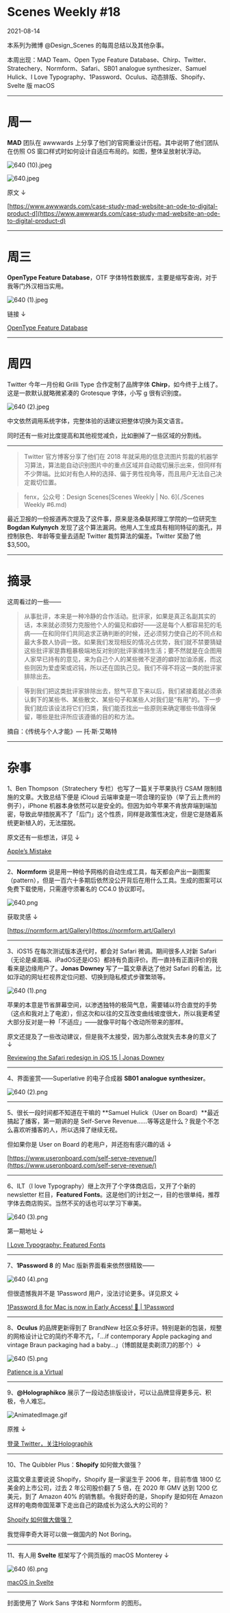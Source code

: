 # Scenes Weekly #18

2021-08-14

本系列为微博 @Design_Scenes 的每周总结以及其他杂事。

本周出现：MAD Team、Open Type Feature Database、Chirp、Twitter、Stratechery、Normform、Safari、SB01 analogue synthesizer、Samuel Hulick、I Love Typography、1Password、Oculus、动态排版、Shopify、Svelte 版 macOS

---

# **周一**

**MAD** 团队在 awwwards 上分享了他们的官网重设计历程。其中说明了他们团队在仿照 OS 窗口样式时如何设计自适应布局的。如图，整体呈放射状浮动。

![640 (10).jpeg](Scenes%20Weekly%20%2318.assets/640%20(10).jpeg)

![640.jpeg](Scenes%20Weekly%20%2318.assets/640.jpeg)

原文 ↓

[https://www.awwwards.com/case-study-mad-website-an-ode-to-digital-product-d](https://www.awwwards.com/case-study-mad-website-an-ode-to-digital-product-d)

---

# **周三**

**OpenType Feature Database**，OTF 字体特性数据库，主要是缩写查询，对于我等门外汉相当实用。

![640 (1).jpeg](Scenes%20Weekly%20%2318.assets/640%20(1).jpeg)

链接 ↓

[OpenType Feature Database](https://simoncozens.github.io/feature-tags/)

---

# **周四**

Twitter 今年一月份和 Grilli Type 合作定制了品牌字体 **Chirp**，如今终于上线了。这是一款默认就略微紧凑的 Grotesque 字体，小写 g 很有识别度。

![640 (2).jpeg](Scenes%20Weekly%20%2318.assets/640%20(2).jpeg)

中文依然调用系统字体，完整体验的话建议把整体切换为英文语言。

同时还有一些对比度提高和其他视觉减负，比如删掉了一些区域的分割线。

---

> Twitter 官方博客分享了他们在 2018 年就采用的信息流图片剪裁的机器学习算法，算法能自动识别图片中的重点区域并自动裁切展示出来，但同样有不少弊端。比如对有色人种的选择、偏于男性视角等，而且用户无法自己决定裁切位置。

> fenx，公众号：Design Scenes[Scenes Weekly | No. 6](./Scenes Weekly #6.md)

最近卫报的一份报道再次提及了这件事，原来是洛桑联邦理工学院的一位研究生 **Bogdan Kulynych** 发现了这个算法漏洞。他用人工生成具有相同特征的面孔，并控制肤色、年龄等变量去适配 Twitter 裁剪算法的偏差。Twitter 奖励了他 $3,500。

---

# **摘录**

这周看过的一些——

> 从事批评，本来是一种冷静的合作活动。批评家，如果是真正名副其实的话，本来就必须努力克服他个人的偏见和癖好——这是每个人都容易犯的毛病——在和同伴们共同追求正确判断的时候，还必须努力使自己的不同点和最大多数人协调一致。如果我们发现相反的情况占优势，我们就不禁要猜疑这些批评家是靠粗暴极端地反对别的批评家维持生活；要不然就是在企图用人家早已持有的意见，来为自己个人的某些微不足道的癖好加油添酱，而这些则因为爱虚荣或迟钝，所以还在固执己见。我们不得不将这一类的批评家排除出去。

> 等到我们把这类批评家排除出去，怒气平息下来以后，我们紧接着就必须承认剩下的某些书、某些散文、某些句子和某些人对我们是“有用”的。下一步我们就应该设法将它们归类，我们能否找出一些原则来确定哪些书值得保留，哪些是批评所应该遵循的目的和方法。

摘自：《传统与个人才能》— 托·斯·艾略特

---

# **杂事**

1、Ben Thompson（Stratechery 专栏）也写了一篇关于苹果执行 CSAM 限制措施的文章。大致总结下便是 iCloud 云端审查是一项合理的妥协（举了云上贵州的例子），iPhone 机器本身依然可以是安全的。但因为如今苹果不肯放弃端到端加密，导致此举措脱离不了「后门」这个性质，同样是政策性决定，但是它是随着系统更新植入的，无法摆脱。

原文还有一些想法，详见 ↓

[Apple’s Mistake](https://stratechery.com/2021/apples-mistake/)

---

2、**Normform** 说是用一种给予网格的自动生成工具，每天都会产出一副图案（pattern），但是一百六十多期后依然没公开背后在用什么工具。生成的图案可以免费下载使用，只需遵守须署名的 CC4.0 协议即可。

![640.png](Scenes%20Weekly%20%2318.assets/640.png)

获取灵感 ↓

[https://normform.art/Gallery](https://normform.art/Gallery)

---

3、iOS15 在每次测试版本迭代时，都会对 Safari 微调。期间很多人对新 Safari（无论是桌面端、iPadOS还是iOS）都持有负面评价。而一直持有正面评价的我看来是边缘用户了。**Jonas Downey** 写了一篇文章表达了他对 Safari 的看法，比如浮动的网址栏视界定位问题、切换到隐私模式步骤繁琐等。

![640 (1).png](Scenes%20Weekly%20%2318.assets/640%20(1).png)

苹果的本意是节省屏幕空间，以渗透独特的极简气息，需要辅以符合直觉的手势（这点和我对上了电波），但这次和以往的交互改变曲线坡度很大，所以我更希望大部分反对是一种「不适应」——就像平时每个改动所带来的那样。

原文还提及了一些改动建议，但是我不太接受，因为那么改就失去本身的意义了 ↓

[Reviewing the Safari redesign in iOS 15 | Jonas Downey](https://jonas.do/writing/2021-08-08-safari-redesign)

---

4、界面鉴赏——Superlative 的电子合成器 **SB01 analogue synthesizer**。

![640 (2).png](Scenes%20Weekly%20%2318.assets/640%20(2).png)

---

5、很长一段时间都不知道在干嘛的 **Samuel Hulick（User on Board）**最近搞起了播客，第一期讲的是 Self-Serve Revenue……等等这是什么？我是个不怎么喜欢听播客的人，所以选择了继续无视。

但如果你是 User on Board 的老用户，并还抱有感兴趣的话 ↓

[https://www.useronboard.com/self-serve-revenue/](https://www.useronboard.com/self-serve-revenue/)

---

6、ILT（I love Typography）继上次开了个字体商店后，又开了个新的 newsletter 栏目，**Featured Fonts**。这是他们的计划之一，目的也很单纯，推荐字体去商店购买。当然不买的话也可以学习下审美。

![640 (3).png](Scenes%20Weekly%20%2318.assets/640%20(3).png)

第一期地址 ↓

[I Love Typography: Featured Fonts](https://news.ilovetypography.com/archive/featured-fonts-09-08-2021.html)

---

7、**1Password 8** 的 Mac 版新界面看来依然很精致——

![640 (4).png](Scenes%20Weekly%20%2318.assets/640%20(4).png)

但很遗憾我并不是 1Password 用户，没法讨论更多。详见原文 ↓

[1Password 8 for Mac is now in Early Access! 🎉 | 1Password](https://blog.1password.com/1password-8-for-mac-is-now-in-early-access/)

---

8、**Oculus** 的品牌更新得到了 BrandNew 社区众多好评。特别是新的包装，规整的网格设计让它的简约不卑不亢，「…if contemporary Apple packaging and vintage Braun packaging had a baby…」（博朗就是卖剃须刀的那个）↓

![640 (5).png](Scenes%20Weekly%20%2318.assets/640%20(5).png)

[Patience is a Virtual](https://www.underconsideration.com/brandnew/archives/new_identity_and_packaging_for_oculus_by_moniker.php)

---

9、**@Holographikco** 展示了一段动态排版设计，可以让品牌显得更多元、积极，令人难忘。

![AnimatedImage.gif](Scenes%20Weekly%20%2318.assets/AnimatedImage.gif)

原推 ↓

[登录 Twitter，关注Holographik](https://twitter.com/Holographikco/status/1422832830225211397)

---

10、The Quibbler Plus：**Shopify** 如何做大做强？

这篇文章主要说说 Shopify，Shopify 是一家诞生于 2006 年，目前市值 1800 亿美金的上市公司，过去 2 年公司股价翻了 5 倍，在 2020 年 GMV 达到 1200 亿美元，到了 Amazon 40% 的销售额。令我好奇的是，Shopify 是如何在 Amazon 这样的电商帝国笼罩下走出自己的路成长为这么大的公司的？

[Shopify 如何做大做强？](https://thequibbler.zhubai.pub/posts/2037570186638397440)

我觉得李奇大哥可以做一做国内的 Not Boring。

---

11、有人用 **Svelte** 框架写了个网页版的 macOS Monterey ↓

![640 (6).png](Scenes%20Weekly%20%2318.assets/640%20(6).png)

[macOS in Svelte](https://macos.vercel.app/)

---

封面使用了 Work Sans 字体和 Normform 的图形。